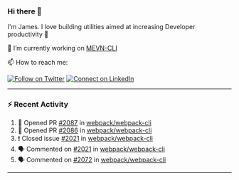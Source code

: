 ### Hi there 👋

I'm James. I love building utilities aimed at increasing Developer productivity :raised_hands: 

🔭 I’m currently working on [MEVN-CLI](https://github.com/madlabsinc/mevn-cli)

📫 How to reach me:

[![Follow on Twitter](https://img.shields.io/badge/--twitter?label=Twitter&logo=Twitter&style=social)](https://twitter.com/james_madhacks) [![Connect on LinkedIn](https://img.shields.io/badge/--linkedin?label=LinkedIn&logo=LinkedIn&style=social)](https://www.linkedin.com/in/jamesgeorge007)

---

### :zap: Recent Activity

<!--START_SECTION:activity-->
1. 💪 Opened PR [#2087](https://github.com/webpack/webpack-cli/pull/2087) in [webpack/webpack-cli](https://github.com/webpack/webpack-cli)
2. 💪 Opened PR [#2086](https://github.com/webpack/webpack-cli/pull/2086) in [webpack/webpack-cli](https://github.com/webpack/webpack-cli)
3. ❗️ Closed issue [#2021](https://github.com/webpack/webpack-cli/issues/2021) in [webpack/webpack-cli](https://github.com/webpack/webpack-cli)
4. 🗣 Commented on [#2021](https://github.com/webpack/webpack-cli/issues/2021) in [webpack/webpack-cli](https://github.com/webpack/webpack-cli)
5. 🗣 Commented on [#2072](https://github.com/webpack/webpack-cli/issues/2072) in [webpack/webpack-cli](https://github.com/webpack/webpack-cli)
<!--END_SECTION:activity-->

---

<!--
**jamesgeorge007/jamesgeorge007** is a ✨ _special_ ✨ repository because its `README.md` (this file) appears on your GitHub profile.

Here are some ideas to get you started:

- 🌱 I’m currently learning ...
- 👯 I’m looking to collaborate on ...
- 🤔 I’m looking for help with ...
- 💬 Ask me about ...
- 😄 Pronouns: ...
- ⚡ Fun fact: ...
-->
